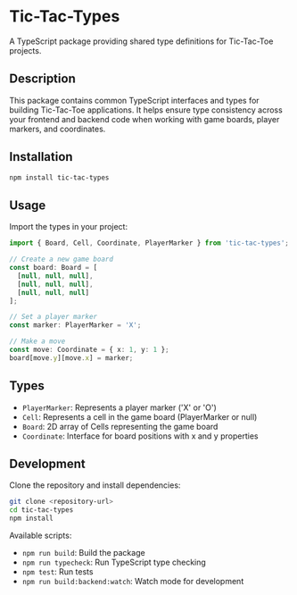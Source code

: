 # Tic-Tac-Types

A TypeScript package providing shared type definitions for Tic-Tac-Toe projects.

## Description

This package contains common TypeScript interfaces and types for building Tic-Tac-Toe applications. It helps ensure type consistency across your frontend and backend code when working with game boards, player markers, and coordinates.

## Installation

```bash
npm install tic-tac-types
```

## Usage

Import the types in your project:

```typescript
import { Board, Cell, Coordinate, PlayerMarker } from 'tic-tac-types';

// Create a new game board
const board: Board = [
  [null, null, null],
  [null, null, null],
  [null, null, null]
];

// Set a player marker
const marker: PlayerMarker = 'X';

// Make a move
const move: Coordinate = { x: 1, y: 1 };
board[move.y][move.x] = marker;
```

## Types

- `PlayerMarker`: Represents a player marker ('X' or 'O')
- `Cell`: Represents a cell in the game board (PlayerMarker or null)
- `Board`: 2D array of Cells representing the game board
- `Coordinate`: Interface for board positions with x and y properties

## Development

Clone the repository and install dependencies:

```bash
git clone <repository-url>
cd tic-tac-types
npm install
```

Available scripts:

- `npm run build`: Build the package
- `npm run typecheck`: Run TypeScript type checking
- `npm test`: Run tests
- `npm run build:backend:watch`: Watch mode for development
